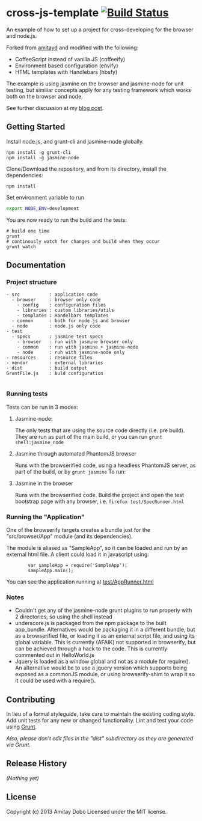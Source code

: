 # cross-js-template [![Build Status](https://travis-ci.org/Mulkave/cross-js-template.png?branch=master)](https://travis-ci.org/Mulkave/cross-js-template)
An example of how to set up a project for cross-developing for the browser and node.js.

Forked from [amitayd](https://github.com/amitayd/grunt-browserify-jasmine-node-example) and modified with the following:

- CoffeeScript instead of vanilla JS (coffeeify)
- Environment based configuration (envify)
- HTML templates with Handlebars (hbsfy)

The example is using jasmine on the browser and jasmine-node for unit testing, but similiar concepts apply for any testing framework which works both on the browser and node.

See further discussion at my [blog post](http://www.doboism.com/blog/2013/05/17/cross-developing-for-node-js-and-browsers-using-browserify/).

## Getting Started

Install node.js, and grunt-cli and jasmine-node globally.

```
npm install -g grunt-cli
npm install -g jasmine-node
```

Clone/Download the repository, and from its directory, install the dependencies:
```
npm install
```

Set environment variable to run
```bash
export NODE_ENV=development
```

You are now ready to run the build and the tests:
```
# build one time
grunt
# continously watch for changes and build when they occur
grunt watch
```

## Documentation

### Project structure
```
- src           : application code
  - browser     : browser only code
    - config    : configuration files
    - libraries : custom libraries/utils
    - templates : Handelbars templates
  - common      : both for node.js and browser
  - node        : node.js only code
- test
  - specs       : jasmine test specs
    - browser   : run with jasmine browser only
    - common    : run with jasmine + jasmine-node
    - node      : ruh with jasmine-node only
- resources     : resource files
- vendor        : external libraries
- dist          : build output
GruntFile.js    : buld configuration


```

### Running tests

Tests can be run in 3 modes:

1. Jasmine-node:

    The only tests that are using the source code directly (i.e. pre build). They are run as part of the main build, or you can run `grunt shell:jasmine_node`

2. Jasmine through automated PhantomJS browser

    Runs with the browserified code, using a headless PhantomJS server, as part of the build, or by `grunt jasmine`
    To run:

3. Jasmine in the browser

    Runs with the browserified code. Build the project and open the test bootstrap page with any browser, i.e. `firefox test/SpecRunner.html`

### Running the "Application"

One of the browserify targets creates a bundle just for the "src/browser/App" module (and its dependencies).

The module is aliased as "SampleApp", so it can be loaded and run by an external html file.
A client could load it in javascript using:
```
        var sampleApp = require('SampleApp');
        sampleApp.main();
```

You can see the application running at [test/AppRunner.html](test/AppRunner.html)

### Notes
 * Couldn't get any of the jasmine-node grunt plugins to run properly with 2 directories, so using the shell instead
 * underscore.js is packaged from the npm package to the built app_bundle. Alternatives would be packaging it in a different bundle, but as a browserified file, or loading it as an external script file, and using its global variable. This is currently (AFAIK) not supported in browserify, but can be achieved through a hack to the code. This is currently commented out in HelloWorld.js
 * Jquery is loaded as a window global and not as a module for require(). An alternative would be to use a jquery version which supports being exposed as a commonJS module, or using browserify-shim to wrap it so it could be used with a require().



## Contributing
In lieu of a formal styleguide, take care to maintain the existing coding style. Add unit tests for any new or changed functionality. Lint and test your code using [Grunt](http://gruntjs.com/).

_Also, please don't edit files in the "dist" subdirectory as they are generated via Grunt._

## Release History
_(Nothing yet)_

## License
Copyright (c) 2013 Amitay Dobo
Licensed under the MIT license.
